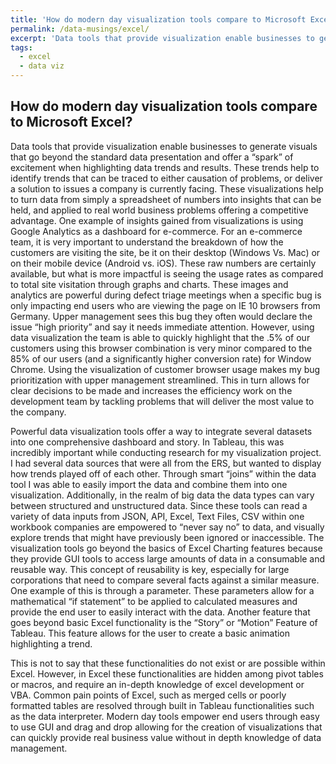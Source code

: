 ```yaml
---
title: 'How do modern day visualization tools compare to Microsoft Excel?'
permalink: /data-musings/excel/
excerpt: 'Data tools that provide visualization enable businesses to generate visuals that go beyond the standard data presentation and offer a “spark” of excitement when highlighting data trends and results'
tags:
  - excel
  - data viz
---
```


How do modern day visualization tools compare to Microsoft Excel?
------
Data tools that provide visualization enable businesses to generate visuals that go beyond the standard data presentation and offer a “spark” of excitement when highlighting data trends and results. These trends help to identify trends that can be traced to either causation of problems, or deliver a solution to issues a company is currently facing. These visualizations help to turn data from simply a spreadsheet of numbers into insights that can be held, 	and applied to real world business problems offering a competitive advantage. One example of insights gained from visualizations is using Google Analytics as a dashboard for e-commerce. For an e-commerce team, it is very important to understand the breakdown of how the customers are visiting the site, be it on their desktop (Windows Vs. Mac) or on their mobile device (Android vs. iOS). These raw numbers are certainly available, but what is more impactful is seeing the usage rates as compared to total site visitation through graphs and charts. These images and analytics are powerful during defect triage meetings when a specific bug is only impacting end users who are viewing the page on IE 10 browsers from Germany.  Upper management sees this bug they often would declare the issue “high priority” and say it needs immediate attention. However, using data visualization the team is able to quickly highlight that the .5% of our customers using this browser combination is very minor compared to the 85% of our users (and a significantly higher conversion rate) for Window Chrome. Using the visualization of customer browser usage makes my bug prioritization with upper management streamlined. This in turn allows for clear decisions to be made and increases the efficiency work on the development team by tackling problems that will deliver the most value to the company.


Powerful data visualization tools offer a way to integrate several datasets into one comprehensive dashboard and story. In Tableau, this was incredibly important while conducting research for my visualization project. I had several data sources that were all from the ERS, but wanted to display how trends played off of each other. Through smart “joins” within the data tool I was able to easily import the data and combine them into one visualization. Additionally, in the realm of big data the data types can vary between structured and unstructured data. Since these tools can read a variety of data inputs from JSON, API, Excel, Text Files, CSV within one workbook companies are empowered to “never say no” to data, and visually explore trends that might have previously been ignored or inaccessible. The visualization tools go beyond the basics of Excel Charting features because they provide GUI tools to access large amounts of data in a consumable and reusable way. This concept of reusability is key, especially for large corporations that need to compare several facts against a similar measure. One example of this is through a parameter. These parameters allow for a mathematical “if statement” to be applied to calculated measures and provide the end user to easily interact with the data. Another feature that goes beyond basic Excel functionality is the “Story” or “Motion” Feature of Tableau. This feature allows for the user to create a basic animation highlighting a trend.


This is not to say that these functionalities do not exist or are possible within Excel. However, in Excel these functionalities are hidden among pivot tables or macros, and require an in-depth knowledge of excel development or VBA. Common pain points of Excel, such as merged cells or poorly formatted tables are resolved through built in Tableau functionalities such as the data interpreter. Modern day tools empower end users through easy to use GUI and drag and drop allowing for the creation of visualizations that can quickly provide real business value without in depth knowledge of data management.
